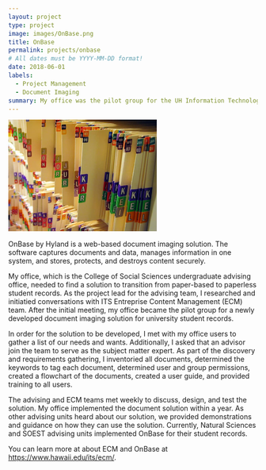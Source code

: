 ```yaml
---
layout: project
type: project
image: images/OnBase.png
title: OnBase
permalink: projects/onbase
# All dates must be YYYY-MM-DD format!
date: 2018-06-01
labels:
  - Project Management
  - Document Imaging
summary: My office was the pilot group for the UH Information Technology Services (ITS) OnBase solution for advising.
---
```


<img class="ui medium right floated rounded image" src="/images/records.png">

OnBase by Hyland is a web-based document imaging solution. The software captures documents and data, manages information in one system, and stores, protects, and destroys content securely.

My office, which is the College of Social Sciences undergraduate advising office, needed to find a solution to transition from paper-based to paperless student records. As the project lead for the advising team, I researched and initiatied conversations with ITS Entreprise Content Management (ECM) team. After the initial meeting, my office became the pilot group for a newly developed document imaging solution for university student records. 

In order for the solution to be developed, I met with my office users to gather a list of our needs and wants. Additionally, I asked that an advisor join the team to serve as the subject matter expert. As part of the discovery and requirements gathering, I inventoried all documents, determined the keywords to tag each document, determined user and group permissions, created a flowchart of the documents, created a user guide, and provided training to all users. 

The advising and ECM teams met weekly to discuss, design, and test the solution. My office implemented the document solution within a year. As other advising units heard about our solution, we provided demonstrations and guidance on how they can use the solution. Currently, Natural Sciences and SOEST advising units implemented OnBase for their student records.

You can learn more at about ECM and OnBase at https://www.hawaii.edu/its/ecm/.



